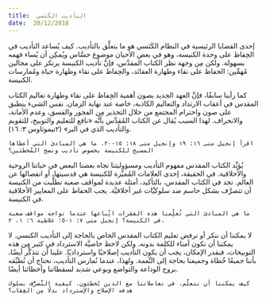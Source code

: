 ```yaml
---
title:  التأديب الكَنَسي
date:  20/12/2018
---
```


إحدى القضايا الرئيسية في النظام الكَنَسي هو ما يتعلَّق بالتأديب. كيف يُساعد التأديب في الحِفاظ على وحدة الكنيسة، وهو في بعض الأحيان موضوع حسَّاس ويُمكِن أن يُساء فهمه بسهولة. ولكن مِن وجهة نظر الكتاب المقدَّس، فإنَّ تأديب الكنيسة يرتكز على مجالين مُهمِّين: الحفاظ على نقاء وطهارة العقائد، والحِفاظ على نقاء وطهارة حياة ومُمارسات الكنيسة.

كما رأينا سابقًا، فإنَّ العهد الجديد يصون أهمية الحِفاظ على نقاء وطهارة تعاليم الكتاب المقدس في أعقاب الارتداد والتعاليم الكاذبة، خاصة عند نهاية الزمان. نفس الشيء ينطبق على صون واحترام المجتمع من خلال التحذير مِن الفجور والفسق، وعدم الأمانة، والانحراف. لهذا السبب يُقال عن الكتاب المُقدَّس بأنَّه «نافع للتعليم والتوبيخ، للتقويم والتأديب الذي في البر» (٢تيموثاوس ٣: ١٦).

`اقرأ إنجيل متى ١٦: ١٩ وإنجيل متى ١٨: ١٥-٢٠. ما هي المبادئ التي أعطاها المسيح للكنيسة بخصوص تأديب ونصح المُخطئين؟`

يُؤيِّد الكتاب المقدس مفهوم التأديب ومسؤوليتنا تجاه بعضنا البعض في حياتنا الروحية والأخلاقية. في الحقيقة، إحدى العلامات المُميِّزة للكنيسة هي قدسيتها، أو انفصالها عن العالم. نجد في الكتاب المقدس، بالتأكيد، أمثلة عديدة لمواقف صعبة تطلَّبت من الكنيسة أن تتصرَّف بشكل حاسم ضد سلوكيَّات غير أخلاقيَّة. يجب الحفاظ على المعايير الأخلاقية في الكنيسة.

`ما هي المبادئ التي تُعلِّمنا هذه الفقرات اتِّباعها عندما نواجه مواقف صعبة في الكنيسة؟ إنجيل متى ٧: ١-٥؛ غلاطية ٦: ١، ٢.`

لا يمكننا أن ننكر أو نرفض تعليم الكتاب المقدس الخاص بالحاجة إلى التأديب الكنسي. لا يمكننا أن نكون أمناء للكلمة بدونه. ولكن لاحظ خاصيَّة الاسترداد في كثير مِن هذه التوبيخات، فبقدر الإمكان، يجب أن يكون التأديب إصلاحيًا واسترداديًا. علينا أن نتذكَّر أيضًا، بأننا جميعًا خُطاة وجميعنا بحاجة إلى النِّعمة. ولهذا، عندما نُمارس التأديب، نحتاج أن نُطبِّقه بروح الوداعة والتواضع وبوعي شديد لسقطاتنا وأخطائنا أيضًا.

`كيف يمكننا أن نتعلَّم، في تعاملاتنا مع الذين يُخطئون، كيفية التَّصرُّف بسلوك هدفه الإصلاح والإسترداد بدلًا مِن العِقاب؟`
